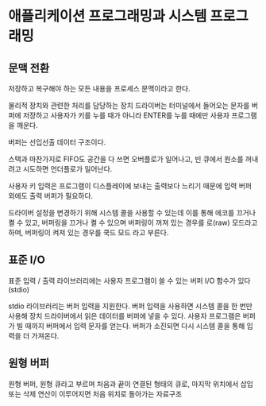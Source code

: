 # 애플리케이션 프로그래밍과 시스템 프로그래밍

## 문맥 전환

저장하고 복구해야 하는 모든 내용을 프로세스 문맥이라고 한다.

물리적 장치와 관련한 처리를 담당하는 장치 드라이버는 터미널에서 들어오는 문자를 버퍼에 저장하고 사용자가 키를 누를 때가 아니라 ENTER를 누를 때에만 사용자 프로그램을 깨운다.

버퍼는 선입선출 데이터 구조이다.

스택과 마찬가지로 FIFO도 공간을 다 쓰면 오버플로가 일어나고, 빈 큐에서 원소를 꺼내려고 시도하면 언더플로가 일어난다.

사용자 키 입력은 프로그램이 디스플레이에 보내는 출력보다 느리기 때문에 입력 버퍼 외에도 출력 버퍼가 필요하다.

드라이버 설정을 변경하기 위해 시스템 콜을 사용할 수 있는데 이를 통해 에코를 끄거나 켤 수 있고, 버퍼링을 끄거나 켤 수 있으며 버퍼링이 꺼져 있는 경우를 로(raw) 모드라고 하며, 버퍼링이 켜져 있는 경우를 쿡드 모드 라고 부른다.


## 표준 I/O

표준 입력 / 출력 라이브러리에는 사용자 프로그램이 쓸 수 있는 버퍼 I/O 함수가 있다(stdio)

stdio 라이브러리는 버퍼 입력을 지원한다. 버퍼 입력을 사용하면 시스템 콜을 한 번만 사용해 장치 드라이버에서 읽은 데이터를 버퍼에 넣을 수 있다. 사용자 프로그램은 버퍼가 빌 때까지 버퍼에서 입력 문자를 얻는다. 버퍼가 소진되면 다시 시스템 콜을 통해 입력을 더 가져온다.

## 원형 버퍼

원형 버퍼, 원형 큐라고 부르며 처음과 끝이 연결된 형태의 큐로, 마지막 위치에서 삽입 또는 삭제 연산이 이루어지면 처음 위치로 돌아가는 자료구조

